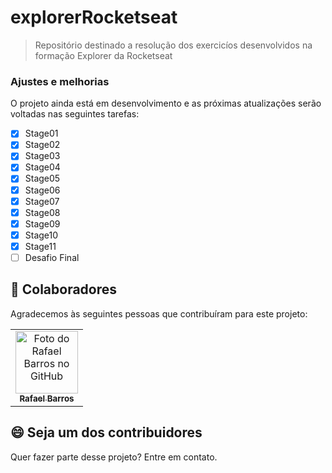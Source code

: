 # explorerRocketseat

<!---Esses são exemplos. Veja https://shields.io para outras pessoas ou para personalizar este conjunto de escudos. Você pode querer incluir dependências, status do projeto e informações de licença aqui--->
<!---
![GitHub repo size](https://img.shields.io/github/repo-size/iuricode/README-template?style=for-the-badge)
![GitHub language count](https://img.shields.io/github/languages/count/iuricode/README-template?style=for-the-badge)
![GitHub forks](https://img.shields.io/github/forks/iuricode/README-template?style=for-the-badge)
![Bitbucket open issues](https://img.shields.io/bitbucket/issues/iuricode/README-template?style=for-the-badge)
![Bitbucket open pull requests](https://img.shields.io/bitbucket/pr-raw/iuricode/README-template?style=for-the-badge)
--->

<!---<img src="exemplo-image.png" alt="exemplo imagem"> --->

> Repositório destinado a resolução dos exercicíos desenvolvidos na formação Explorer da Rocketseat

### Ajustes e melhorias

O projeto ainda está em desenvolvimento e as próximas atualizações serão voltadas nas seguintes tarefas:

- [x] Stage01
- [x] Stage02
- [x] Stage03
- [x] Stage04
- [x] Stage05
- [x] Stage06
- [x] Stage07
- [x] Stage08
- [x] Stage09
- [x] Stage10
- [x] Stage11
- [ ] Desafio Final

<!---## 💻 Pré-requisitos --->

<!---Antes de começar, verifique se você atendeu aos seguintes requisitos:--->
<!---Estes são apenas requisitos de exemplo. Adicionar, duplicar ou remover conforme necessário--->
<!---* Você instalou a versão mais recente de `<linguagem / dependência / requeridos>`--->
<!---* Você tem uma máquina `<Windows / Linux / Mac>`. Indique qual sistema operacional é compatível / não compatível.--->
<!---* Você leu `<guia / link / documentação_relacionada_ao_projeto>`.--->

<!---## 🚀 Instalando <nome_do_projeto>--->

<!---Para instalar o <nome_do_projeto>, siga estas etapas:--->

<!---Linux e macOS:--->
<!---```--->
<!---<comando_de_instalação>--->
<!---```--->

<!---Windows:--->
<!---```--->
<!---<comando_de_instalação>--->
<!---```--->

<!---## ☕ Usando <nome_do_projeto>--->

<!---Para usar <nome_do_projeto>, siga estas etapas:--->

<!---```--->
<!---<exemplo_de_uso>--->
<!---```--->

<!---Adicione comandos de execução e exemplos que você acha que os usuários acharão úteis. Fornece uma referência de opções para pontos de bônus!--->

<!---## 📫 Contribuindo para <nome_do_projeto>--->
<!---Se o seu README for longo ou se você tiver algum processo ou etapas específicas que deseja que os contribuidores sigam, considere a criação de um arquivo CONTRIBUTING.md separado--->
<!---Para contribuir com <nome_do_projeto>, siga estas etapas:--->

<!---1. Bifurque este repositório.--->
<!---2. Crie um branch: `git checkout -b <nome_branch>`.--->
<!---3. Faça suas alterações e confirme-as: `git commit -m '<mensagem_commit>'`--->
<!---4. Envie para o branch original: `git push origin <nome_do_projeto> / <local>`--->
<!---5. Crie a solicitação de pull.--->

<!---Como alternativa, consulte a documentação do GitHub em [como criar uma solicitação pull](https://help.github.com/en/github/collaborating-with-issues-and-pull-requests/creating-a-pull-request).--->

## 🤝 Colaboradores

Agradecemos às seguintes pessoas que contribuíram para este projeto:

<table>
  <tr>
    <td align="center">
      <a href="#">
        <img src="https://avatars.githubusercontent.com/u/77762757?v=4" width="100px;" alt="Foto do Rafael Barros no GitHub"/><br>
        <sub>
          <b>Rafael Barros</b>
        </sub>
      </a>
    </td>
  </tr>
</table>


## 😄 Seja um dos contribuidores<br>

Quer fazer parte desse projeto? Entre em contato.

<!---## 📝 Licença

<!---Esse projeto está sob licença. Veja o arquivo [LICENÇA](LICENSE.md) para mais detalhes.

[⬆ Voltar ao topo](#nome-do-projeto)<br>
